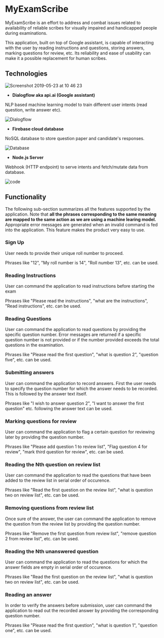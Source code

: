 # MyExamScribe

MyExamScribe is an effort to address and combat issues related to availability of reliable scribes for visually impaired and handicapped people during examinations. 

This application, built on top of Google assistant, is capable of interacting with the user by reading instructions and questions, storing answers, marking questions for review, etc. Its reliability and ease of usability can make it a possible replacement for human scribes.

## Technologies

![Screenshot 2019-05-23 at 10 46 23](https://user-images.githubusercontent.com/34167355/58238704-0cf4d500-7d48-11e9-95e4-5088ae6f812c.png)


* **Dialogflow aka api.ai (Google assistant)** 

NLP based machine learning model to train different user intents (read question, write answer etc).

![Dialogflow](https://user-images.githubusercontent.com/34167355/58238941-72e15c80-7d48-11e9-8b2f-11c4cdbde50c.png)

* **Firebase cloud database**

NoSQL database to store question paper and candidate's responses.

![Database](https://user-images.githubusercontent.com/34167355/58239015-90162b00-7d48-11e9-95c1-e1c8f69d7553.png)

* **Node.js Server** 

Webhook (HTTP endpoint) to serve intents and fetch/mutate data from database.

![code](https://user-images.githubusercontent.com/34167355/58239047-a15f3780-7d48-11e9-9186-56e34fa025d6.png)

## Functionality 

The following sub-section summarizes all the features supported by the application. Note that **all the phrases corresponding to the same meaning are mapped to the same action as we are using a machine learing model.** Appropriate error messages are generated when an invalid command is fed into the application. This feature makes the product very easy to use.

### Sign Up

User needs to provide their unique roll number to proceed.

Phrases like "12", "My roll number is 14", "Roll number 13", etc. can be used. 

### Reading Instructions

User can command the application to read instructions before starting the exam

Phrases like "Please read the instructions", "what are the instructions", "Read instructions", etc. can be used.

### Reading Questions

User can command the application to read questions by providing the specific question number. Error messages are returned if a specific question number is not provided or if the number provided exceeds the total questions in the examination.

Phrases like "Please read the first question", "what is question 2", "question five", etc. can be used.

### Submitting answers

User can command the application to record answers. First the user needs to specify the question number for which the answer needs to be recorded. This is followed by the answer text itself.

Phrases like "I wish to answer question 2", "I want to answer the first question" etc. following the answer text can be used.

### Marking questions for review

User can command the application to flag a certain question for reviewing later by providing the question number.

Phrases like "Please add question 1 to review list", "Flag question 4 for review", "mark third question for review", etc. can be used.

### Reading the Nth question on review list

User can command the application to read the questions that have been added to the review list in serial order of occurence.

Phrases like "Read the first question on the review list", "what is question two on review list", etc. can be used.

### Removing questions from review list

Once sure of the answer, the user can command the application to remove the question from the review list by providing the question number.

Phrases like "Remove the first question from review list", "remove question 2 from review list", etc. can be used.

### Reading the Nth unanswered question

User can command the application to read the questions for which the answer fields are empty in serial order of occurence.

Phrases like "Read the first question on the review list", "what is question two on review list", etc. can be used.

### Reading an answer

In order to verify the answers before submission, user can command the application to read out the recorded answer by providing the corresponding question number.

Phrases like "Please read the first question", "what is question 1", "question one", etc. can be used.
